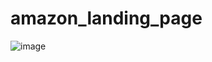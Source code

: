 # amazon_landing_page
![image](https://user-images.githubusercontent.com/62851436/213262389-0e6fbdfe-2f1a-457f-a751-913ca2dadabe.png)
